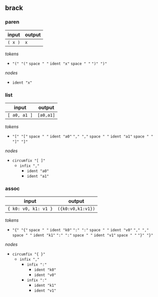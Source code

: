 ## brack

### paren

input | output
--- | ---
`( x )` | `x`

_tokens_

- `"(" "("`
  `space " "`
  `ident "x"`
  `space " "`
  `")" ")"`

_nodes_

- `ident "x"`

### list

input | output
--- | ---
`[ a0, a1 ]` | `[a0,a1]`

_tokens_

- `"[" "["`
  `space " "`
  `ident "a0"`
  `"," ","`
  `space " "`
  `ident "a1"`
  `space " "`
  `"]" "]"`

_nodes_

- `circumfix "[ ]"`
	- `infix ","`
		- `ident "a0"`
		- `ident "a1"`

### assoc

input | output
--- | ---
`{ k0: v0, k1: v1 }` | `({k0:v0,k1:v1})`

_tokens_

- `"{" "{"`
  `space " "`
  `ident "k0"`
  `":" ":"`
  `space " "`
  `ident "v0"`
  `"," ","`
  `space " "`
  `ident "k1"`
  `":" ":"`
  `space " "`
  `ident "v1"`
  `space " "`
  `"}" "}"`

_nodes_

- `circumfix "{ }"`
	- `infix ","`
		- `infix ":"`
			- `ident "k0"`
			- `ident "v0"`
		- `infix ":"`
			- `ident "k1"`
			- `ident "v1"`
